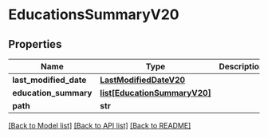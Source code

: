 # EducationsSummaryV20

## Properties
Name | Type | Description | Notes
------------ | ------------- | ------------- | -------------
**last_modified_date** | [**LastModifiedDateV20**](LastModifiedDateV20.md) |  | [optional] 
**education_summary** | [**list[EducationSummaryV20]**](EducationSummaryV20.md) |  | [optional] 
**path** | **str** |  | [optional] 

[[Back to Model list]](../README.md#documentation-for-models) [[Back to API list]](../README.md#documentation-for-api-endpoints) [[Back to README]](../README.md)


